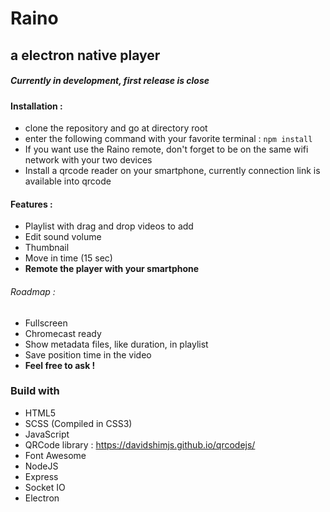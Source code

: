 # Raino
## a electron native player
##### Currently in development, first release is close

#### Installation :
  - clone the repository and go at directory root
  - enter the following command with your favorite terminal : `npm install`
  - If you want use the Raino remote, don't forget to be on the same wifi network with your two devices
  - Install a qrcode reader on your smartphone, currently connection link is available into qrcode

#### Features :
- Playlist with drag and drop videos to add
- Edit sound volume
- Thumbnail
- Move in time (15 sec)
- **Remote the player with your smartphone**

###### Roadmap :
- Fullscreen
- Chromecast ready
- Show metadata files, like duration, in playlist
- Save position time in the video
- **Feel free to ask !**

### Build with

- HTML5
- SCSS (Compiled in CSS3)
- JavaScript
- QRCode library : https://davidshimjs.github.io/qrcodejs/
- Font Awesome
- NodeJS
- Express
- Socket IO
- Electron
